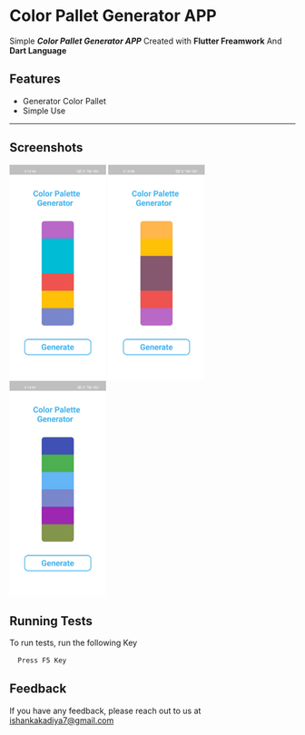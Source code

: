 # Color Pallet Generator APP

Simple ***Color Pallet Generator APP*** Created with **Flutter Freamwork** And **Dart Language**


## Features

- Generator Color Pallet 
- Simple Use
 
--- 

## Screenshots 

<img src="images/3b29b761-a1ff-431b-ac7c-43424311ae42.jpg" width="170">
<img src="images/6aaf5a97-f899-49f5-a234-9623ab1bd20e.jpg" width="170">
<img src="images/f2dad2e6-022f-4261-a48f-9f240e6290ae.jpg" width="170">


## Running Tests
To run tests, run the following Key

```bash
  Press F5 Key
```


## Feedback

If you have any feedback, please reach out to us at ishankakadiya7@gmail.com